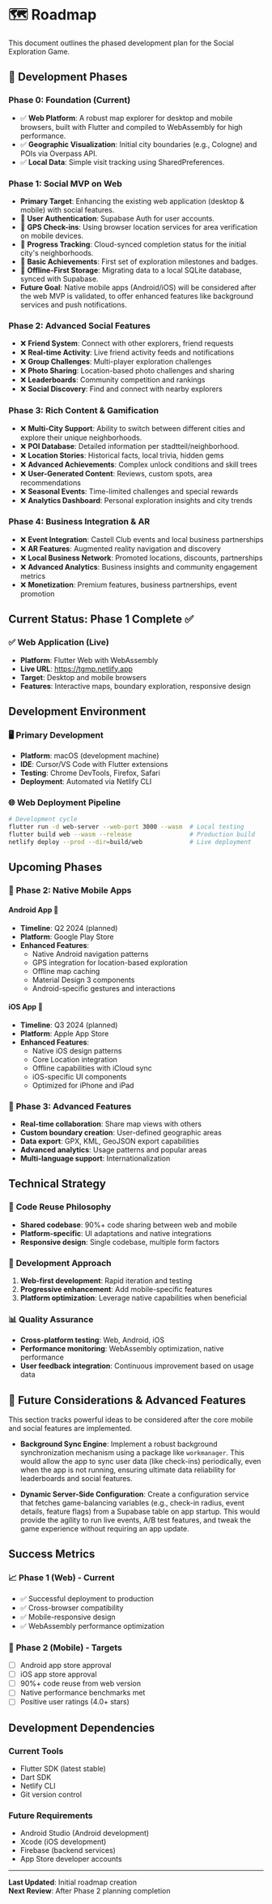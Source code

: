 # 🗺️ Roadmap

This document outlines the phased development plan for the Social Exploration Game.

## 📱 Development Phases

### **Phase 0: Foundation (Current)**
- ✅ **Web Platform**: A robust map explorer for desktop and mobile browsers, built with Flutter and compiled to WebAssembly for high performance.
- ✅ **Geographic Visualization**: Initial city boundaries (e.g., Cologne) and POIs via Overpass API.
- ✅ **Local Data**: Simple visit tracking using SharedPreferences.

### **Phase 1: Social MVP on Web**
- **Primary Target**: Enhancing the existing web application (desktop & mobile) with social features.
- 🔄 **User Authentication**: Supabase Auth for user accounts.
- 🔄 **GPS Check-ins**: Using browser location services for area verification on mobile devices.
- 🔄 **Progress Tracking**: Cloud-synced completion status for the initial city's neighborhoods.
- 🔄 **Basic Achievements**: First set of exploration milestones and badges.
- 🔄 **Offline-First Storage**: Migrating data to a local SQLite database, synced with Supabase.
- **Future Goal**: Native mobile apps (Android/iOS) will be considered after the web MVP is validated, to offer enhanced features like background services and push notifications.

### **Phase 2: Advanced Social Features**
- ❌ **Friend System**: Connect with other explorers, friend requests
- ❌ **Real-time Activity**: Live friend activity feeds and notifications
- ❌ **Group Challenges**: Multi-player exploration challenges
- ❌ **Photo Sharing**: Location-based photo challenges and sharing
- ❌ **Leaderboards**: Community competition and rankings
- ❌ **Social Discovery**: Find and connect with nearby explorers

### **Phase 3: Rich Content & Gamification**
- ❌ **Multi-City Support**: Ability to switch between different cities and explore their unique neighborhoods.
- ❌ **POI Database**: Detailed information per stadtteil/neighborhood.
- ❌ **Location Stories**: Historical facts, local trivia, hidden gems
- ❌ **Advanced Achievements**: Complex unlock conditions and skill trees
- ❌ **User-Generated Content**: Reviews, custom spots, area recommendations
- ❌ **Seasonal Events**: Time-limited challenges and special rewards
- ❌ **Analytics Dashboard**: Personal exploration insights and city trends

### **Phase 4: Business Integration & AR**
- ❌ **Event Integration**: Castell Club events and local business partnerships
- ❌ **AR Features**: Augmented reality navigation and discovery
- ❌ **Local Business Network**: Promoted locations, discounts, partnerships
- ❌ **Advanced Analytics**: Business insights and community engagement metrics
- ❌ **Monetization**: Premium features, business partnerships, event promotion

## Current Status: Phase 1 Complete ✅

### ✅ **Web Application (Live)**
- **Platform**: Flutter Web with WebAssembly
- **Live URL**: https://tgmp.netlify.app
- **Target**: Desktop and mobile browsers
- **Features**: Interactive maps, boundary exploration, responsive design

## Development Environment

### 🖥️ **Primary Development**
- **Platform**: macOS (development machine)
- **IDE**: Cursor/VS Code with Flutter extensions
- **Testing**: Chrome DevTools, Firefox, Safari
- **Deployment**: Automated via Netlify CLI

### 🌐 **Web Deployment Pipeline**
```bash
# Development cycle
flutter run -d web-server --web-port 3000 --wasm  # Local testing
flutter build web --wasm --release                # Production build
netlify deploy --prod --dir=build/web             # Live deployment
```

## Upcoming Phases

### 📱 **Phase 2: Native Mobile Apps**

#### **Android App** 🤖
- **Timeline**: Q2 2024 (planned)
- **Platform**: Google Play Store
- **Enhanced Features**:
  - Native Android navigation patterns
  - GPS integration for location-based exploration
  - Offline map caching
  - Material Design 3 components
  - Android-specific gestures and interactions

#### **iOS App** 🍎
- **Timeline**: Q3 2024 (planned)  
- **Platform**: Apple App Store
- **Enhanced Features**:
  - Native iOS design patterns
  - Core Location integration
  - Offline capabilities with iCloud sync
  - iOS-specific UI components
  - Optimized for iPhone and iPad

### 🔄 **Phase 3: Advanced Features**
- **Real-time collaboration**: Share map views with others
- **Custom boundary creation**: User-defined geographic areas
- **Data export**: GPX, KML, GeoJSON export capabilities
- **Advanced analytics**: Usage patterns and popular areas
- **Multi-language support**: Internationalization

## Technical Strategy

### 🎯 **Code Reuse Philosophy**
- **Shared codebase**: 90%+ code sharing between web and mobile
- **Platform-specific**: UI adaptations and native integrations
- **Responsive design**: Single codebase, multiple form factors

### 🔧 **Development Approach**
1. **Web-first development**: Rapid iteration and testing
2. **Progressive enhancement**: Add mobile-specific features
3. **Platform optimization**: Leverage native capabilities when beneficial

### 📊 **Quality Assurance**
- **Cross-platform testing**: Web, Android, iOS
- **Performance monitoring**: WebAssembly optimization, native performance
- **User feedback integration**: Continuous improvement based on usage data

## 🔮 Future Considerations & Advanced Features

This section tracks powerful ideas to be considered after the core mobile and social features are implemented.

- **Background Sync Engine**: Implement a robust background synchronization mechanism using a package like `workmanager`. This would allow the app to sync user data (like check-ins) periodically, even when the app is not running, ensuring ultimate data reliability for leaderboards and social features.

- **Dynamic Server-Side Configuration**: Create a configuration service that fetches game-balancing variables (e.g., check-in radius, event details, feature flags) from a Supabase table on app startup. This would provide the agility to run live events, A/B test features, and tweak the game experience without requiring an app update.

## Success Metrics

### 📈 **Phase 1 (Web) - Current**
- ✅ Successful deployment to production
- ✅ Cross-browser compatibility
- ✅ Mobile-responsive design
- ✅ WebAssembly performance optimization

### 📱 **Phase 2 (Mobile) - Targets**
- [ ] Android app store approval
- [ ] iOS app store approval  
- [ ] 90%+ code reuse from web version
- [ ] Native performance benchmarks met
- [ ] Positive user ratings (4.0+ stars)

## Development Dependencies

### **Current Tools**
- Flutter SDK (latest stable)
- Dart SDK
- Netlify CLI
- Git version control

### **Future Requirements**
- Android Studio (Android development)
- Xcode (iOS development) 
- Firebase (backend services)
- App Store developer accounts

---

**Last Updated**: Initial roadmap creation  
**Next Review**: After Phase 2 planning completion 